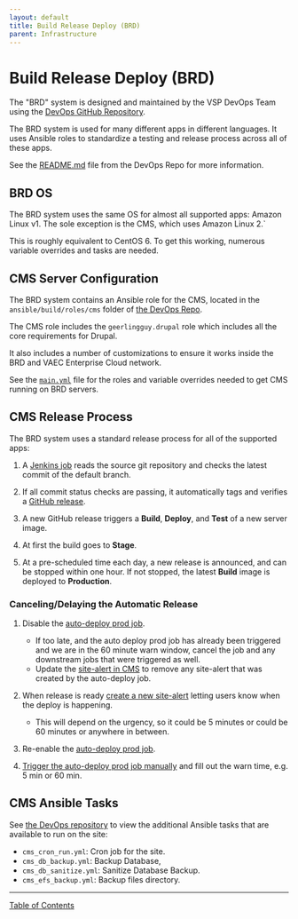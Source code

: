 ```yaml
---
layout: default
title: Build Release Deploy (BRD)
parent: Infrastructure
---
```


# Build Release Deploy (BRD)

The "BRD" system is designed and maintained by the VSP DevOps Team using the
[DevOps GitHub Repository](https://github.com/department-of-veterans-affairs/devops/ansible).

The BRD system is used for many different apps in different languages. It uses
Ansible roles to standardize a testing and release process across all of these
apps.

See the [README.md](https://github.com/department-of-veterans-affairs/devops/blob/master/README.md)
file from the DevOps Repo for more information.

## BRD OS

The BRD system uses the same OS for almost all supported apps: Amazon Linux v1.
The sole exception is the CMS, which uses Amazon Linux 2.`

This is roughly equivalent to CentOS 6. To get this working, numerous variable
overrides and tasks are needed.

## CMS Server Configuration

The BRD system contains an Ansible role for the CMS, located in the
`ansible/build/roles/cms` folder of [the DevOps Repo](https://github.com/department-of-veterans-affairs/devops/tree/master/ansible/build/roles/cms).

The CMS role includes the `geerlingguy.drupal` role which includes all the core
requirements for Drupal.

It also includes a number of customizations to ensure it works inside the BRD
and VAEC Enterprise Cloud network.

See the [`main.yml`](https://github.com/department-of-veterans-affairs/devops/blob/master/ansible/build/roles/cms/meta/main.yml) file for the roles and variable overrides needed to get CMS
running on BRD servers.

## CMS Release Process

The BRD system uses a standard release process for all of the supported apps:

1. A [Jenkins job](http://jenkins.vfs.va.gov/job/deploys/job/cms-auto-deploy/)
reads the source git repository and checks the latest commit of the default
branch.

1. If all commit status checks are passing, it automatically tags and verifies
a [GitHub release](https://github.com/department-of-veterans-affairs/va.gov-cms/releases).

1. A new GitHub release triggers a **Build**, **Deploy**, and **Test** of a new
server image.

1. At first the build goes to **Stage**.

1. At a pre-scheduled time each day, a new release is announced, and can be
stopped within one hour. If not stopped, the latest **Build** image is deployed
to **Production**.

### Canceling/Delaying the Automatic Release

1. Disable the [auto-deploy prod job](http://jenkins.vfs.va.gov/job/deploys/job/cms-auto-deploy/).

    - If too late, and the auto deploy prod job has already been triggered and
    we are in the 60 minute warn window, cancel the job and any downstream jobs
    that were triggered as well.
    - Update the [site-alert in CMS](https://prod.cms.va.gov/admin/config/system/site-alerts)
    to remove any site-alert that was created by the auto-deploy job.

1. When release is ready [create a new site-alert](https://prod.cms.va.gov/admin/config/system/site-alerts) letting users know when the deploy is happening.

    - This will depend on the urgency, so it could be 5 minutes or could be 60
    minutes or anywhere in between.

1. Re-enable the [auto-deploy prod job](http://jenkins.vfs.va.gov/job/deploys/job/cms-auto-deploy/).

1. [Trigger the auto-deploy prod job manually](http://jenkins.vfs.va.gov/job/deploys/job/cms-auto-deploy/build?delay=0sec) and fill out the warn time, e.g. 5 min or 60 min.

## CMS Ansible Tasks

See [the DevOps repository](https://github.com/department-of-veterans-affairs/devops/tree/master/ansible/cms)
to view the additional Ansible tasks that are available to run on the site:

- `cms_cron_run.yml`: Cron job for the site.
- `cms_db_backup.yml`: Backup Database,
- `cms_db_sanitize.yml`: Sanitize Database Backup.
- `cms_efs_backup.yml`: Backup files directory.

----

[Table of Contents](../README.md)

